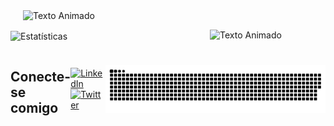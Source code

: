 <img src="https://i.giphy.com/media/v1.Y2lkPTc5MGI3NjExMzF5OWFuYTRjN2c2a3Z1MGcwdWlqeWEwMXRhYWJnY3ZxcG1jMmIwdCZlcD12MV9pbnRlcm5hbF9naWZfYnlfaWQmY3Q9cw/NbIkzGim7Qv52Lwfb0/giphy.gif" alt="Texto Animado" width="300" style="margin-left: 20px;" />


![Estatísticas](https://github-readme-stats.vercel.app/api?username=SOPHI-A9&show_icons=true&hide_title=true&theme=dark&border_color=563285&icon_color=563285)
ㅤㅤㅤㅤㅤㅤㅤㅤㅤㅤㅤㅤ<img src="https://media1.tenor.com/m/_2SIBTXgiFwAAAAC/teh-cat-comin.gif" alt="Texto Animado" width="185" style="float: right; margin-left: 20px;" />
<div style="display: flex; align-items: center; justify-content: space-between;">
  
## Conecte-se comigo

[![LinkedIn](https://github.com/seu-usuario/seu-repositorio/raw/main/images/icons/linkedin.png)](https://www.linkedin.com/in/seu-perfil)
[![Twitter](https://github.com/seu-usuario/seu-repositorio/raw/main/images/icons/twitter.png)](https://twitter.com/seu-usuario)


<picture align="center">
  <source media="(prefers-color-scheme: dark)" srcset="https://raw.githubusercontent.com/SOPHI-A9/SOPHI-A9/output/github-contribution-grid-snake-dark.svg">
  <source media="(prefers-color-scheme: light)" srcset="https://raw.githubusercontent.com/SOPHI-A9/SOPHI-A9/output/github-contribution-grid-snake-dark.svg">
  <img align="center" alt="github contribution grid snake animation" src="https://raw.githubusercontent.com/SOPHI-A9/SOPHI-A9/output/github-contribution-grid-snake.svg">
</picture>
<br><br>


